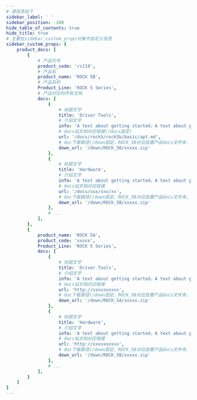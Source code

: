 ```yaml
---
# 源信息如下
sidebar_label: ' '
sidebar_position: -100
hide_table_of_contents: true
hide_title: true
# 主要在sidebar_custom_props对象中自定义信息
sidebar_custom_props: {
	product_docs: [
		{
			# 产品代号
			product_code: 'rs119',
			# 产品名
			product_name: 'ROCK 5B',
			# 产品系列
			Product_Line: 'ROCK 5 Series',
			# 产品对应的所有文档
			docs: [
				{
					# 标题文字
					title: 'Driver Tools',
					# 介绍文字
					info: 'A text about getting started，A text about getting started',
					# docs站文档对应链接(/docs固定)
					url: '/docs/rock5/rock5b/basic/apt.md',
					# doc下载路径(/down固定，ROCK_5B对应放置产品docs文件夹，最后跟文件名)
					down_url: '/down/ROCK_5B/xxxxx.zip'
				},
				{
					# 标题文字
					title: 'Hardware',
					# 介绍文字
					info: 'A text about getting started，A text about getting started',
					# docs站文档对应链接
					url: '/docs/xxx/xxx/xx',
					# doc下载路径(/down固定，ROCK_5B对应放置产品docs文件夹，最后跟文件名)
					down_url: '/down/ROCK_5B/xxxxx.zip'
				},
				# ...
			],
		},
		{
			product_name: 'ROCK 5A',
			product_code: 'xxxxx',
			Product_Line: 'ROCK 5 Series',
			docs: [
				{
					# 标题文字
					title: 'Driver Tools',
					# 介绍文字
					info: 'A text about getting started，A text about getting started',
					# docs站文档对应链接
					url: 'http://xxxxxxxxxx',
					# doc下载路径(/down固定，ROCK_5B对应放置产品docs文件夹，最后跟文件名)
					down_url: '/down/ROCK_5A/xxxxx.zip'
				},
				{
					# 标题文字
					title: 'Hardware',
					# 介绍文字
					info: 'A text about getting started，A text about getting started',
					# docs站文档对应链接
					url: 'http://xxxxxxxxxx',
					# doc下载路径(/down固定，ROCK_5B对应放置产品docs文件夹，最后跟文件名)
					down_url: '/down/ROCK_5B/xxxxx.zip'
				},
				# ...
			],
		}
	]
}
---
```

